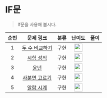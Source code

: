 # IF문

> If문을 사용해 봅시다.

| 순번 |                       문제 링크                        | 분류 |                            난이도                            | 풀이 |
| :--: | :----------------------------------------------------: | :--: | :----------------------------------------------------------: | :--: |
|  1   | [두 수 비교하기](https://www.acmicpc.net/problem/1330) | 구현 | <img src="https://static.solved.ac/tier_small/2.svg" width="26px"> |      |
|  2   |   [시험 성적](https://www.acmicpc.net/problem/9498)    | 구현 | <img src="https://static.solved.ac/tier_small/2.svg" width="26px"> |      |
|  3   |      [윤년](https://www.acmicpc.net/problem/2753)      | 구현 | <img src="https://static.solved.ac/tier_small/2.svg" width="26px"> |      |
|  4   | [사분면 고르기](https://www.acmicpc.net/problem/14681) | 구현 | <img src="https://static.solved.ac/tier_small/2.svg" width="26px"> |      |
|  5   |   [알람 시계](https://www.acmicpc.net/problem/2884)    | 구현 | <img src="https://static.solved.ac/tier_small/3.svg" width="26px"> |      |

